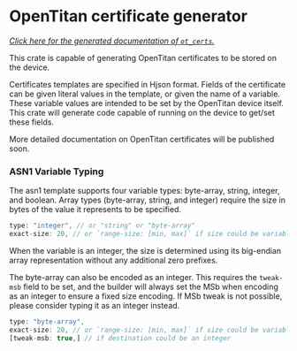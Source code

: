 # OpenTitan certificate generator

*[Click here for the generated documentation of `ot_certs`.](https://opentitan.org/gen/rustdoc/ot_certs)*

This crate is capable of generating OpenTitan certificates to be stored on the
device.

Certificates templates are specified in Hjson format. Fields of the certificate
can be given literal values in the template, or given the name of a variable.
These variable values are intended to be set by the OpenTitan device itself.
This crate will generate code capable of running on the device to get/set these
fields.

More detailed documentation on OpenTitan certificates will be published soon.


### ASN1 Variable Typing

The asn1 template supports four variable types: byte-array, string, integer, and
boolean. Array types (byte-array, string, and integer) require the size in bytes
of the value it represents to be specified.

```javascript
type: "integer", // or "string" or "byte-array"
exact-size: 20, // or `range-size: [min, max]` if size could be variable
```

When the variable is an integer, the size is determined using its big-endian
array representation without any additional zero prefixes.

The byte-array can also be encoded as an integer. This requires the `tweak-msb`
field to be set, and the builder will always set the MSb when encoding as an
integer to ensure a fixed size encoding. If MSb tweak is not possible, please
consider typing it as an integer instead.

```javascript
type: "byte-array",
exact-size: 20, // or `range-size: [min, max]` if size could be variable
[tweak-msb: true,] // if destination could be an integer
```
